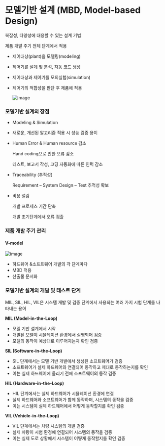 # 모델기반 설계 (MBD, Model-based Design)

복잡성, 다양성에 대응할 수 있는 설계 기법

제품 개발 주기 전체 단계에서 적용
- 제어대상(plant)을 모델링(modeling)
- 제어기를 설계 및 분석, 자동 코드 생성
- 제어대상과 제어기를 모의실험(simulation)
- 제어기의 적합성을 판단 후 제품에 적용

  ![image](https://github.com/yeoseojeong/Kyungshin-SW-Camp/assets/121150215/3ff800be-a575-411f-a5ba-c48e097e983e)


### 모델기반 설계의 장점
- Modeling & Simulation
- 
  새로운, 개선된 알고리즘 적용 시 성능 검증 용이
  
- Human Error & Human resource 감소
  
  Hand coding으로 인한 오류 감소
  
  테스트, 보고서 작성, 코딩 자동화에 따른 인력 감소
  
- Traceability (추적성)
  
  Requirement – System Design – Test 추적성 확보
  
- 비용 절감
  
  개발 프로세스 기간 단축
  
  개발 초기단계에서 오류 검출


### 제품 개발 주기 관리

  #### V-model
  ![image](https://github.com/yeoseojeong/Kyungshin-SW-Camp/assets/121150215/7eb6629c-993a-4225-8493-bb84e8b7db67)

  
- 하드웨어 &소프트웨어 개발의 각 단계마다
- MBD 적용
- 산출물 문서화


### 모델기반 설계의 개발 및 테스트 단계

MIL, SIL, HIL, VIL은 시스템 개발 및 검증 단계에서 사용되는 여러 가지 시험 단계를 나타내는 용어

**MIL (Model-in-the-Loop)**
   - 모델 기반 설계에서 시작
   - 개발된 모델이 시뮬레이션 환경에서 실행되어 검증
   - 모델의 동작이 예상대로 이루어지는지 확인 검증

**SIL (Software-in-the-Loop)**
   - SIL 단계에서는 모델 기반 개발에서 생성된 소프트웨어가 검증
   - 소프트웨어가 실제 하드웨어와 연결되어 동작하고 제대로 동작하는지를 확인
   - 이는 실제 하드웨어에 올리기 전에 소프트웨어의 동작 검증

**HIL (Hardware-in-the-Loop)**
   - HIL 단계에서는 실제 하드웨어가 시뮬레이션 환경에 연결
   - 실제 하드웨어와 소프트웨어가 함께 동작하며, 시스템의 동작을 검증
   - 이는 시스템이 실제 하드웨어에서 어떻게 동작할지를 확인 검증

**VIL (Vehicle-in-the-Loop)**
   - VIL 단계에서는 차량 시스템의 개발 검증
   - 실제 차량이 시험 환경에 연결되어 시스템의 동작을 검증
   - 이는 실제 도로 상황에서 시스템이 어떻게 동작할지를 확인 검증

